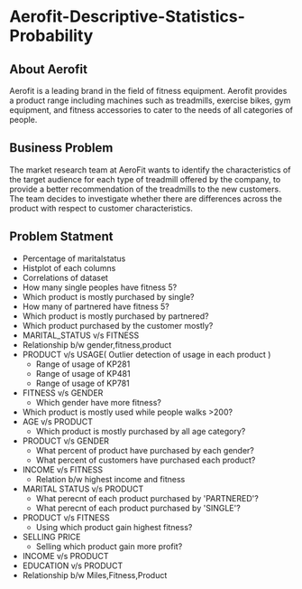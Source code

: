 # Aerofit-Descriptive-Statistics-Probability
## About  Aerofit
Aerofit is a leading brand in the field of fitness equipment. Aerofit provides a 
product range including machines such as treadmills, exercise bikes, gym 
equipment, and fitness accessories to cater to the needs of all categories of 
people.

## Business Problem
The market research team at AeroFit wants to identify the characteristics of the target audience for each type of treadmill offered by the company, to provide a better recommendation of the treadmills to the new customers. The team decides to investigate whether there are differences across the product with respect to customer characteristics.

 ## Problem  Statment
* Percentage of maritalstatus
* Histplot of each columns
* Correlations of dataset
* How many single peoples have fitness 5?
* Which product is mostly purchased by single?
* How many of partnered have fitness 5?
* Which product is mostly purchased by partnered?
* Which product purchased by the customer mostly?
* MARITAL_STATUS v/s FITNESS
* Relationship b/w gender,fitness,product
* PRODUCT v/s USAGE( Outlier detection of usage in each product )
    * Range of usage of KP281
    * Range of usage of KP481
    * Range of usage of KP781
* FITNESS v/s GENDER
    * Which gender have more fitness?
* Which product is mostly used while people walks >200?
* AGE v/s PRODUCT
    * Which product is mostly purchased by all age category?
* PRODUCT v/s GENDER
    * What percent of product have purchased by each gender?
    * What percent of customers have purchased each product?
* INCOME v/s FITNESS 
    * Relation b/w highest income and fitness
* MARITAL STATUS v/s PRODUCT
    * What perecnt of each product purchased by 'PARTNERED'?
    * What perecnt of each product purchased by 'SINGLE'?
* PRODUCT v/s FITNESS
    * Using which product gain highest fitness?
* SELLING PRICE
    * Selling which product gain more profit?
* INCOME v/s PRODUCT
* EDUCATION v/s PRODUCT
* Relationship b/w Miles,Fitness,Product

